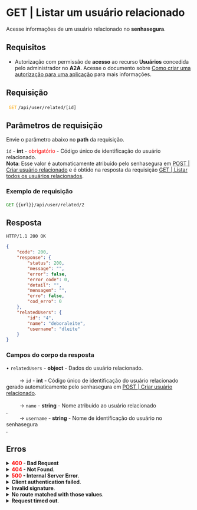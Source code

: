 # GET | Listar um usuário relacionado

Acesse informações de um usuário relacionado no **senhasegura**.

## Requisitos
* Autorização com permissão de **acesso** ao recurso **Usuários** concedida pelo administrador no **A2A**. 
Acesse o documento sobre [Como criar uma autorização para uma aplicação](/v3-33/docs/pt/a2a-how-to-create-an-authorization-for-an-application) para mais informações.

## Requisição

 <code><span style="color:orange"> GET</code></span> `/api/user/related/[id]`

## Parâmetros de requisição
Envie o parâmetro abaixo no <b>path</b> da requisição.

<summary><code>id</code> - <b>int</b> - <span style="color:red">obrigatório</span> - Código único de identificação do usuário relacionado.</summary>
<b>Nota</b>: Esse valor é automaticamente atribuído pelo senhasegura em <a href="/v3-33/docs/pt/api-post-create-related-user">POST | Criar usuário relacionado</a> e é obtido na resposta da requisição <a href="/v3-33/docs/pt/api-get-list-all-related-users">GET | Listar todos os usuários relacionados</a>.



  ### Exemplo de requisição

<code><span style="color:green">GET</code></span> `{{url}}/api/user/related/2`
  
  
  
  ## Resposta 

 ```
HTTP/1.1 200 OK 
```
```json
{
    "code": 200,
    "response": {
        "status": 200,
        "message": "",
        "error": false,
        "error_code": 0,
        "detail": "",
        "mensagem": "",
        "erro": false,
        "cod_erro": 0
    },
    "relatedUsers": {
        "id": "4",
        "name": "deboraleite",
        "username": "dleite"
    }
}
```

### Campos do corpo da resposta

<summary>&#8226; <code>relatedUsers</code> - <b>object</b> - Dados do usuário relacionado.</summary>

<br>
<summary>&nbsp;&emsp;&emsp;&nbsp;→ <code>id</code> - <b>int</b> - Código único de identificação do usuário relacionado gerado automaticamente pelo senhasegura em <a href = "/v3-33/docs/pt/api-post-create-related-user">POST | Criar usuário relacionado</a>.</summary>
    
<br>
<summary>&nbsp;&emsp;&emsp;&nbsp;→ <code>name</code> - <b>string</b> -  Nome atribuído ao usuário relacionado</summary>.

<br>
<summary>&nbsp;&emsp;&emsp;&nbsp;→ <code>username</code> - <b>string</b> - Nome de identificação do usuário no senhasegura</summary>.

<br>
    
 ## Erros
 
<details>
 
<summary><b><span style="color:red">400</span> - Bad Request</b></summary>

***

<b>Mensagem: "1005: User does not exist"</b>
<p><b>Possível causa</b>: o <code>id</code> informado não encontrou um usuário cadastrado no senhasegura.<br></p>
<b>Solução</b>: informe um <code>id</code> válido e envie a requisição novamente.

***
</details>



<details>
<summary><b><span style="color:red">404</span> - Not Found</b>.</summary>

***
<b>Mensagem: "Resource sub not found"</b><br>

<p><b>Possível causa</b>: a URL ou o recurso solicitado não está correto.<br>
        
<b>Solução</b>: verifique a URL e garanta que todos os parâmetros estão corretos.</p>

* * *
    
</details>




<details>
    <summary><b><span style="color:red">500</span> - Internal Server Error</b>.</summary>

***
    
<b>Mensagem: "Unexpected error."</b><br>

<p><b>Possível causa</b>: o erro está no servidor senhasegura.<br>
        
<b>Solução</b>: contate o time de suporte para mais informações.</p>
    
 ***
<b>Mensagem: "You are not authorized to access this resource."</b>
<p><b>Possível causa</b>: você não possui autorização para acessar esse recurso.<br>
        
<b>Solução</b>: solicite ao administrador que revise sua permissão de acesso aos recursos do <b>Usuários</b> no <b>A2A</b>.</p>

* * *
</details>
     


<details>
<summary><b>Client authentication failed</b>.</summary>

*** 
   
<b>Mensagem: "Client authentication failed."</b>
    
<p><b>Possível causa</b>: falha na autenticação da sua aplicação com o servidor senhasegura.<br>
        
<b>Solução</b>: verifique os parâmetros de autenticação como <code>Access Token URL</code>, <code>Client ID</code> e <code>Client secret</code> e solicite um novo token de acesso.</p>
</details>
     
   

<details>
<summary><b>Invalid signature</b>.</summary>

*** 
    
<b>Mensagem: "Invalid signature"</b>
    
<p><b>Possível causa</b>: falha no reconhecimento da URL da aplicação cliente.
        
<b>Solução</b>: verifique a URL da aplicação cliente e envie a requisição novamente.</p>
* * *
</details>
     


<details>
    <summary><b>No route matched with those values</b>.</summary>
    
***   
    
<b>Mensagem: "No route matched with those values."</b>
   <p><b>Possível causa</b>: ausência do header de autorização na requisição de API.<br>
        
  <b>Solução</b>: solicite um novo token de acesso.</p>
* * *
</details>
 

<details>
    <summary><b> Request timed out</b>.</summary>
    
***
    
<b>Mensagem: "Request timed out."</b>
<p><b>Possível causa</b>: o tempo da requisição se esgotou. <br>
        
<b>Solução</b>: verifique a conectividade entre a origem da requisição e o servidor senhasegura.</p>
</details>
